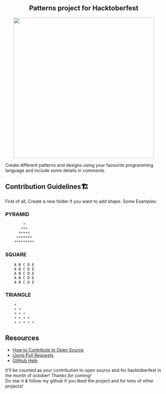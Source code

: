 <h2 align="center"> Patterns project for Hacktoberfest </h2>

<p align="center">
<img src="https://media.discordapp.net/attachments/789454958453063702/900076814825816074/undraw_creative_thinking_b3bc.png?width=809&height=590" alt="" width="450px"/>
</p>

<p>
Create different patterns and designs using your favourite programming language and include some details in comments.
</p>

## Contribution Guidelines🏗

First of all, Create a new folder if you want to add shape. Some Examples:

### PYRAMID
```
        *    
       ***   
      *****  
     ******* 
    *********
```

### SQUARE
```
    A B C D E
    A B C D E
    A B C D E
    A B C D E
    A B C D E
```

### TRIANGLE
```
    * 
    * * 
    * * * 
    * * * * 
    * * * * * 
```

## Resources

- [How to Contribute to Open Source](https://opensource.guide/how-to-contribute/)
- [Using Pull Requests](https://help.github.com/articles/about-pull-requests/)
- [GitHub Help](https://help.github.com)

It'll be counted as your contribution to open source and for hacktoberfest in the month of october! <i>Thanks for coming! </i> <br>
Do star it & follow my github if you liked the project and for tons of other projects!

